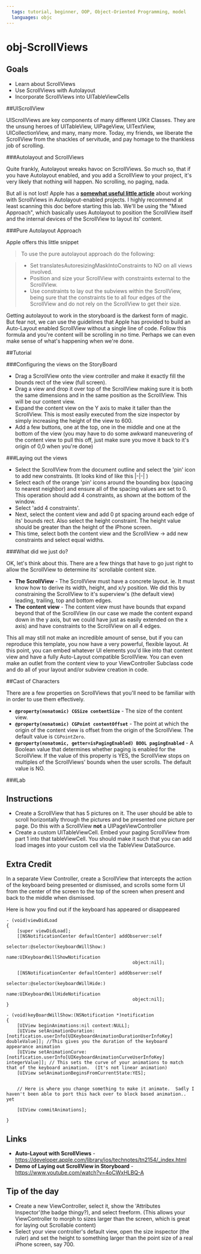 ```yaml
---
  tags: tutorial, beginner, OOP, Object-Oriented Programming, model 
  languages: objc
---
```


obj-ScrollViews
===============

## Goals 
  
  - Learn about ScrollViews
  - Use ScrollViews with Autolayout 
  - Incorporate ScrollViews into UITableViewCells 

##UIScrollView

UIScrollViews are key components of many different UIKit Classes.  They are the unsung heroes of UITableView, UIPageView, UITextView, UICollectionView, and many, many more.  Today, my friends, we liberate the ScrollView from the shackles of servitude, and pay homage to the thankless job of scrolling.   

###Autolayout and ScrollViews

Quite frankly, Autolayout wreaks havoc on ScrollViews.  So much so, that if you have Autolayout enabled, and you add a ScrollView to your project, it's very likely that nothing will happen.  No scrolling, no paging, nada.  

But all is not lost! Apple has a **[somewhat useful little article](https://developer.apple.com/library/ios/technotes/tn2154/_index.html)** about working with ScrollViews in Autolayout-enabled projects.  I highly recommend at least scanning this doc before starting this lab.  We'll be using the "Mixed Approach", which basically uses Autolayout to position the ScrollView itself and the internal devices of the ScrollView to layout its' content.    

###Pure Autolayout Approach 

Apple offers this little snippet 


> To use the pure autolayout approach do the following:

> - Set translatesAutoresizingMaskIntoConstraints to NO on all views involved.
> - Position and size your ScrollView with constraints external to the ScrollView.
> - Use constraints to lay out the subviews within the ScrollView, being sure that the constraints tie to all four edges of the ScrollView and do not rely on the ScrollView to get their size.


Getting autolayout to work in the storyboard is the darkest form of magic.  But fear not, we can use the guidelines that Apple has provided to build an Auto-Layout enabled ScrollView without a single line of code.  Follow this formula and you're content will be scrolling in no time. Perhaps we can even make sense of what's happening when we're done.  

##Tutorial

###Configuring the views on the StoryBoard 

- Drag a ScrollView onto the view controller and make it exactly fill the bounds rect of the view (full screen).
- Drag a view and drop it over top of the ScrollView making sure it is both the same dimensions and in the same position as the ScrollView.  This will be our content view. 
- Expand the content view on the Y axis to make it taller than the ScrollView.  This is most easily executed from the size inspector by simply increasing the height of the view to 600. 
- Add a few buttons, one at the top, one in the middle and one at the bottom of the view (you may have to do some awkward maneuvering of the content view to pull this off, just make sure you move it back to it's origin of 0,0 when you're done)

###Laying out the views
- Select the ScrollView from the document outline and select the 'pin' icon to add new constraints. (It looks kind of like this |-|-|  ) 
- Select each of the orange 'pin' icons around the bounding box (spacing to nearest neighbor) and ensure all of the spacing values are set to 0.  This operation should add 4 constraints, as shown at the bottom of the window.  
- Select 'add 4 constraints'. 
- Next, select the content view and add 0 pt spacing around each edge of its' bounds rect.  Also select the height constraint.  The height value should be greater than the height of the iPhone screen. 
- This time, select both the content view and the ScrollView -> add new constraints and select equal widths.  

###What did we just do? 

OK, let's think about this.  There are a few things that have to go just right to allow the ScrollView to determine its' scrollable content size.

- **The ScrollView** - The ScrollView must have a concrete layout.  ie. It must know how to derive its width, height, and x/y position.  We did this by constraining the ScrollView to it's superview's (the default view) leading, trailing, top and bottom edges.  
- **The content view** - 
The content view must have bounds that expand beyond that of the ScrollView (in our case we made the content expand down in the y axis, but we could have just as easily extended on the x axis) and have constraints to the ScrollView on all 4 edges.  

This all may still not make an incredible amount of sense, but if you can reproduce this template, you now have a very powerful, flexible layout.  At this point, you can embed whatever UI elements you'd like into that content view and have a fully Auto-Layout compatible ScrollView.  You can even make an outlet from the content view to your ViewController Subclass code and do all of your layout and/or subview creation in code.   

##Cast of Characters 

There are a few properties on ScrollViews that you'll need to be familiar with in order to use them effectively.  

- **`@property(nonatomic) CGSize contentSize`** - The size of the content view.
- **`@property(nonatomic) CGPoint contentOffset`** -  The point at which the origin of the content view is offset from the origin of the ScrollView. The default value is `CGPointZero`.
- **`@property(nonatomic, getter=isPagingEnabled) BOOL pagingEnabled`** - A Boolean value that determines whether paging is enabled for the ScrollView. If the value of this property is YES, the ScrollView stops on multiples of the ScrollViews' bounds when the user scrolls. The default value is NO.

###Lab 

## Instructions 

  - Create a ScrollView that has 5 pictures on it.  The user should be able to scroll horizontally through the pictures and be presented one picture per page.  Do this with a ScrollView **not** a UIPageViewController 
  - Create a custom UITableViewCell.  Embed your paging ScrollView from part 1 into that tableViewCell.  You should make it such that you can add load images into your custom cell via the TableView DataSource.  

## Extra Credit

In a separate View Controller, create a ScrollView that intercepts the action of the keyboard being presented or dismissed, and scrolls some form UI from the center of the screen to the top of the screen when present and back to the middle when dismissed.  

Here is how you find out if the keyboard has appeared or disappeared 

```objc
- (void)viewDidLoad
{
    [super viewDidLoad];
    [[NSNotificationCenter defaultCenter] addObserver:self
                                             selector:@selector(keyboardWillShow:)
                                                 name:UIKeyboardWillShowNotification
                                               object:nil];
    
    [[NSNotificationCenter defaultCenter] addObserver:self
                                             selector:@selector(keyboardWillHide:)
                                                 name:UIKeyboardWillHideNotification
                                               object:nil];
}

- (void)keyBoardWillShow:(NSNotification *)notification
{
	[UIView beginAnimations:nil context:NULL];
    [UIView setAnimationDuration:[notification.userInfo[UIKeyboardAnimationDurationUserInfoKey] doubleValue]]; //This gives you the duration of the keyboard appearance animation 
    [UIView setAnimationCurve:[notification.userInfo[UIKeyboardAnimationCurveUserInfoKey] integerValue]]; // This sets the curve of your animations to match that of the keyboard animation.  (It's not linear animation)
    [UIView setAnimationBeginsFromCurrentState:YES];
    
    
    // Here is where you change something to make it animate.  Sadly I haven't been able to port this hack over to block based animation.. yet 
    
    [UIView commitAnimations];

}
```
## Links

- **Auto-Layout with ScrollViews** - https://developer.apple.com/library/ios/technotes/tn2154/_index.html
- **Demo of Laying out ScrollView in Storyboard** - https://www.youtube.com/watch?v=4oCWxHLBQ-A

## Tip of the day 

- Create a new ViewController, select it, show the 'Attributes Inspector'(the badge thingy?), and select freeform.  (This allows your ViewController to morph to sizes larger than the screen, which is great for laying out Scrollable content)
- Select your view controller's default view, open the size inspector (the ruler) and set the height to something larger than the point size of a real iPhone screen, say 700.  




